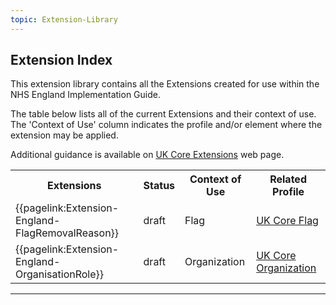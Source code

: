 ```yaml
---
topic: Extension-Library
---
```


## Extension Index

This extension library contains all the Extensions created for use within the NHS England Implementation Guide.

The table below lists all of the current Extensions and their context of use.
The 'Context of Use' column indicates the profile and/or element where the extension may be applied.

Additional guidance is available on <a href="https://simplifier.net/guide/UK-Core-Implementation-Guide-STU3-Sequence/Home/ProfilesandExtensions/Extensions-Index?version=current" target="_blank">UK Core Extensions</a> web page.

<table class="regular assets" title="Extensions list">
<tr>
<th>Extensions</th>
<th>Status</th>
<th>Context of Use</th>
<th>Related Profile</th>
</tr>

<tr>
<td>{{pagelink:Extension-England-FlagRemovalReason}}</td>
<td>draft</td>
<td>Flag</td>
<td><a href='https://simplifier.net/guide/UK-Core-Implementation-Guide-STU3-Sequence/Home/ProfilesandExtensions/Profile-UKCore-Flag?version=current' target="_blank">UK Core Flag</td>
</tr>

<tr>
<td>{{pagelink:Extension-England-OrganisationRole}}</td>
<td>draft</td>
<td>Organization</td>
<td><a href='https://simplifier.net/guide/UK-Core-Implementation-Guide-STU3-Sequence/Home/ProfilesandExtensions/Profile-UKCore-Organization?version=current' target="_blank">UK Core Organization</td>
</tr>

</table>

---
